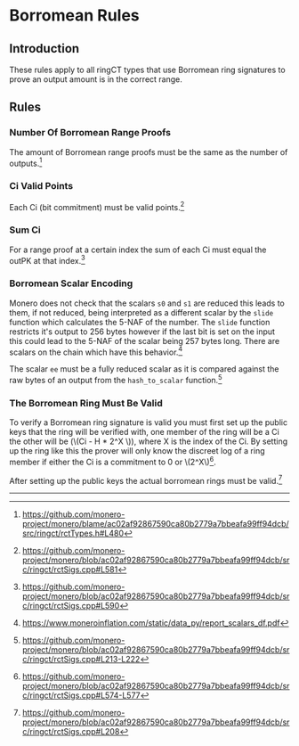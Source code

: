 # Borromean Rules

## Introduction

These rules apply to all ringCT types that use Borromean ring signatures to prove an output amount is in the correct range.

## Rules

### Number Of Borromean Range Proofs

The amount of Borromean range proofs must be the same as the number of outputs.[^numb-borro]

### Ci Valid Points

Each Ci (bit commitment) must be valid points.[^ci-valid-points]

### Sum Ci

For a range proof at a certain index the sum of each Ci must equal the outPK at that index.[^sum-ci]

### Borromean Scalar Encoding

Monero does not check that the scalars `s0` and `s1` are reduced this leads to them, if not reduced, being interpreted as a different scalar by the `slide` function
which calculates the 5-NAF of the number. The `slide` function restricts it's output to 256 bytes however if the last bit is set on the input this could lead to the
5-NAF of the scalar being 257 bytes long. There are scalars on the chain which have this behavior.[^scalar-report]

The scalar `ee` must be a fully reduced scalar as it is compared against the raw bytes of an output from the `hash_to_scalar` function.[^s0-s1-ee-encoding]

### The Borromean Ring Must Be Valid

To verify a Borromean ring signature is valid you must first set up the public keys that the ring will be verified with, one member of the ring will be a Ci the
other will be (\\(Ci - H * 2^X \\)), where X is the index of the Ci. By setting up the ring like this the prover will only know the discreet log of a
ring member if either the Ci is a commitment to 0 or \\(2^X\\)[^public-key-setup].

After setting up the public keys the actual borromean rings must be valid.[^ring-valid]

---

[^numb-borro]: <https://github.com/monero-project/monero/blame/ac02af92867590ca80b2779a7bbeafa99ff94dcb/src/ringct/rctTypes.h#L480>

[^ci-valid-points]: <https://github.com/monero-project/monero/blob/ac02af92867590ca80b2779a7bbeafa99ff94dcb/src/ringct/rctSigs.cpp#L581>

[^sum-ci]: <https://github.com/monero-project/monero/blob/ac02af92867590ca80b2779a7bbeafa99ff94dcb/src/ringct/rctSigs.cpp#L590>

[^scalar-report]: <https://www.moneroinflation.com/static/data_py/report_scalars_df.pdf>

[^s0-s1-ee-encoding]: <https://github.com/monero-project/monero/blob/ac02af92867590ca80b2779a7bbeafa99ff94dcb/src/ringct/rctSigs.cpp#L213-L222>

[^public-key-setup]: <https://github.com/monero-project/monero/blob/ac02af92867590ca80b2779a7bbeafa99ff94dcb/src/ringct/rctSigs.cpp#L574-L577>

[^ring-valid]: <https://github.com/monero-project/monero/blob/ac02af92867590ca80b2779a7bbeafa99ff94dcb/src/ringct/rctSigs.cpp#L208>
